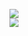[![](https://img.shields.io/badge/Made%20With-Github%20Spray-lightgrey.svg?style=for-the-badge&logo=github)](https://github.com/Annihil/github-spray#4031)  
[![](https://i.imgur.com/2DrTn0Z.gif)](https://github.com/Annihil/github-spray)